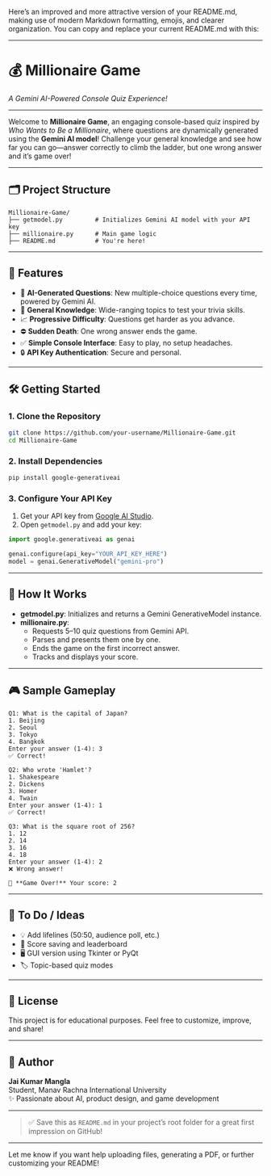 Here’s an improved and more attractive version of your README.md, making use of modern Markdown formatting, emojis, and clearer organization. You can copy and replace your current README.md with this:

---

# 💰 Millionaire Game  
*A Gemini AI-Powered Console Quiz Experience!*

---

Welcome to **Millionaire Game**, an engaging console-based quiz inspired by *Who Wants to Be a Millionaire*, where questions are dynamically generated using the **Gemini AI model**! Challenge your general knowledge and see how far you can go—answer correctly to climb the ladder, but one wrong answer and it’s game over!

---

## 🗂️ Project Structure

```
Millionaire-Game/
├── getmodel.py         # Initializes Gemini AI model with your API key
├── millionaire.py      # Main game logic
├── README.md           # You're here!
```

---

## 🚀 Features

- 🤖 **AI-Generated Questions**: New multiple-choice questions every time, powered by Gemini AI.
- 🧠 **General Knowledge**: Wide-ranging topics to test your trivia skills.
- 📈 **Progressive Difficulty**: Questions get harder as you advance.
- ⛔ **Sudden Death**: One wrong answer ends the game.
- ✅ **Simple Console Interface**: Easy to play, no setup headaches.
- 🔒 **API Key Authentication**: Secure and personal.

---

## 🛠️ Getting Started

### 1. Clone the Repository

```bash
git clone https://github.com/your-username/Millionaire-Game.git
cd Millionaire-Game
```

### 2. Install Dependencies

```bash
pip install google-generativeai
```

### 3. Configure Your API Key

1. Get your API key from [Google AI Studio](https://makersuite.google.com/).
2. Open `getmodel.py` and add your key:

```python
import google.generativeai as genai

genai.configure(api_key="YOUR_API_KEY_HERE")
model = genai.GenerativeModel("gemini-pro")
```

---

## 🧠 How It Works

- **getmodel.py**: Initializes and returns a Gemini GenerativeModel instance.
- **millionaire.py**:  
  - Requests 5–10 quiz questions from Gemini API.
  - Parses and presents them one by one.
  - Ends the game on the first incorrect answer.
  - Tracks and displays your score.

---

## 🎮 Sample Gameplay

```text
Q1: What is the capital of Japan?
1. Beijing
2. Seoul
3. Tokyo
4. Bangkok
Enter your answer (1-4): 3
✅ Correct!

Q2: Who wrote 'Hamlet'?
1. Shakespeare
2. Dickens
3. Homer
4. Twain
Enter your answer (1-4): 1
✅ Correct!

Q3: What is the square root of 256?
1. 12
2. 14
3. 16
4. 18
Enter your answer (1-4): 2
❌ Wrong answer!

🎯 **Game Over!** Your score: 2
```

---

## 📌 To Do / Ideas

- 💡 Add lifelines (50:50, audience poll, etc.)
- 💾 Score saving and leaderboard
- 🖥️ GUI version using Tkinter or PyQt
- 🏷️ Topic-based quiz modes

---

## 📜 License

This project is for educational purposes. Feel free to customize, improve, and share!

---

## 👤 Author

**Jai Kumar Mangla**  
Student, Manav Rachna International University  
✨ Passionate about AI, product design, and game development

---

> ✅ Save this as `README.md` in your project’s root folder for a great first impression on GitHub!

---

Let me know if you want help uploading files, generating a PDF, or further customizing your README!

